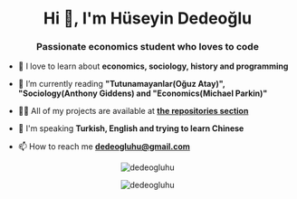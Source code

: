 <h1 align="center">Hi 👋, I'm Hüseyin Dedeoğlu</h1>
<h3 align="center">Passionate economics student who loves to code</h3>

- 🔭 I love to learn about **economics, sociology, history and programming**

- 🌱 I’m currently reading **"Tutunamayanlar(Oğuz Atay)", "Sociology(Anthony Giddens) and "Economics(Michael Parkin)"**

- 👨‍💻 All of my projects are available at **[the repositories section](https://github.com/dedeogluhu?tab=repositories)**

- 💬 I'm speaking **Turkish, English and trying to learn Chinese**

- 📫 How to reach me **dedeogluhu@gmail.com**

<p align="center">
  <img align="center" src="https://github-readme-stats.vercel.app/api?username=dedeogluhu&show_icons=true" alt="dedeogluhu" />
</p>
<p align="center">
  <img align="center" src="https://github-readme-stats.vercel.app/api/top-langs/?username=dedeogluhu&layout=compact" alt="dedeogluhu" />
</p>

